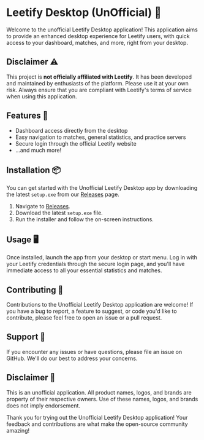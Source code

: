 # Leetify Desktop (UnOfficial) 🚀

Welcome to the unofficial Leetify Desktop application! This application aims to provide an enhanced desktop experience for Leetify users, with quick access to your dashboard, matches, and more, right from your desktop.

## Disclaimer ⚠️

This project is **not officially affiliated with Leetify**. It has been developed and maintained by enthusiasts of the platform. Please use it at your own risk. Always ensure that you are compliant with Leetify's terms of service when using this application.

## Features 🌟

- Dashboard access directly from the desktop
- Easy navigation to matches, general statistics, and practice servers
- Secure login through the official Leetify website
- ...and much more!

## Installation 📦

You can get started with the Unofficial Leetify Desktop app by downloading the latest `setup.exe` from our [Releases](https://github.com/dev-nolant/LeetifyDesktop/releases) page.

1. Navigate to [Releases](https://github.com/dev-nolant/LeetifyDesktop/releases).
2. Download the latest `setup.exe` file.
3. Run the installer and follow the on-screen instructions.

## Usage 🖥

Once installed, launch the app from your desktop or start menu. Log in with your Leetify credentials through the secure login page, and you'll have immediate access to all your essential statistics and matches.

## Contributing 🤝

Contributions to the Unofficial Leetify Desktop application are welcome! If you have a bug to report, a feature to suggest, or code you'd like to contribute, please feel free to open an issue or a pull request.

## Support 💖

If you encounter any issues or have questions, please file an issue on GitHub. We'll do our best to address your concerns.

## Disclaimer 📝

This is an unofficial application. All product names, logos, and brands are property of their respective owners. Use of these names, logos, and brands does not imply endorsement.

Thank you for trying out the Unofficial Leetify Desktop application! Your feedback and contributions are what make the open-source community amazing!

